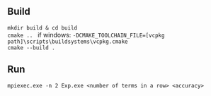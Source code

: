 ## Build
`mkdir build & cd build` \
`cmake .. ` if windows: `-DCMAKE_TOOLCHAIN_FILE=[vcpkg path]\scripts\buildsystems\vcpkg.cmake`\
`cmake --build .`

## Run
`mpiexec.exe -n 2 Exp.exe <number of terms in a row> <accuracy>`